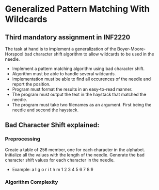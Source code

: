 # Generalized Pattern Matching With Wildcards
## Third mandatory assignment in INF2220
The task at hand is to implement a generalization of the Boyer-Moore-Horspool bad
character shift algorithm to allow wildcards to be used in the needle.

* Implement a pattern matching algorithm using bad character shift.
* Algorithm must be able to handle several wildcards.
* Implementation must be able to find all occurences of the needle and report the position.
* Program must format the results in an easy-to-read manner.
* The program must output the text in the haystack that matched the needle.
* The program must take two filenames as an argument. First being the needle and second the haystack.

## Bad Character Shift explained:
### Preprocessing
Create a table of 256 member, one for each character in the alphabet. Initialize all the values with the length of the needle.
Generate the bad character shift values for each character in the needle.
* Example: a l g o r i t h m 
		   1 2 3 4 5 6 7 8 9
### Algorithm Complexity
